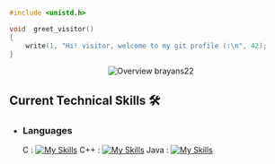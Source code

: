 ```c
#include <unistd.h>

void  greet_visitor()
{
    write(1, "Hi! visitor, welcome to my git profile (:\n", 42);
}
```

<p align="center">
  <img src = "https://github.com/brayans22/brayans22/assets/90729742/b3227c96-338a-4a32-999f-d9275f6e1251"       
       alt = "Overview brayans22">
</p>

## Current Technical Skills 🛠️

- ### Languages
  C : 
  [![My Skills](https://skillicons.dev/icons?i=c)](https://skillicons.dev)
  C++ :
  [![My Skills](https://skillicons.dev/icons?i=cpp)](https://skillicons.dev)
  Java :
  [![My Skills](https://skillicons.dev/icons?i=java)](https://skillicons.dev)
 
